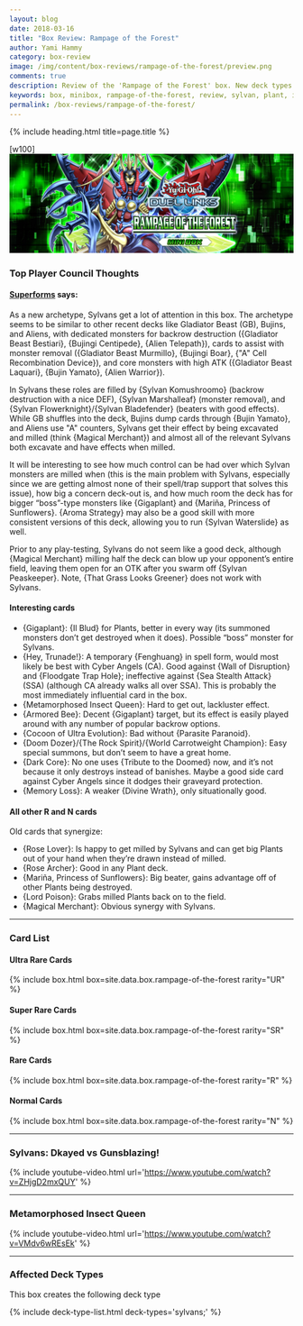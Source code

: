 ```yaml
---
layout: blog
date: 2018-03-16
title: "Box Review: Rampage of the Forest"
author: Yami Hammy
category: box-review
image: /img/content/box-reviews/rampage-of-the-forest/preview.png
comments: true
description: Review of the 'Rampage of the Forest' box. New deck types included with this box are Sylvans as well as insect and plant support.
keywords: box, minibox, rampage-of-the-forest, review, sylvan, plant, insect
permalink: /box-reviews/rampage-of-the-forest/
---
```


{% include heading.html title=page.title %}

[w100]
![banner](/img/content/box-reviews/rampage-of-the-forest/banner.jpg)

### Top Player Council Thoughts

#### **[Superforms](/authors/superforms/)** says: 

As a new archetype, Sylvans get a lot of attention in this box. The archetype seems to be similar to other recent decks like Gladiator Beast (GB), Bujins, and Aliens, with dedicated monsters for backrow destruction ({Gladiator Beast Bestiari}, {Bujingi Centipede}, {Alien Telepath}), cards to assist with monster removal ({Gladiator Beast Murmillo}, {Bujingi Boar}, {"A" Cell Recombination Device}), and core monsters with high ATK ({Gladiator Beast Laquari}, {Bujin Yamato}, {Alien Warrior}). 
 
In Sylvans these roles are filled by {Sylvan Komushroomo} (backrow destruction with a nice DEF), {Sylvan Marshalleaf} (monster removal), and {Sylvan Flowerknight}/{Sylvan Bladefender} (beaters with good effects). 
While GB shuffles into the deck, Bujins dump cards through {Bujin Yamato}, and Aliens use "A" counters, Sylvans get their effect by being excavated and milled (think {Magical Merchant}) and almost all of the relevant Sylvans both excavate and have effects when milled. 
 
It will be interesting to see how much control can be had over which Sylvan monsters are milled when (this is the main problem with Sylvans, especially since we are getting almost none of their spell/trap support that solves this issue), how big a concern deck-out is, and how much room the deck has for bigger “boss”-type monsters like {Gigaplant} and {Mariña, Princess of Sunflowers}. 
{Aroma Strategy} may also be a good skill with more consistent versions of this deck, allowing you to run {Sylvan Waterslide} as well. 
 
Prior to any play-testing, Sylvans do not seem like a good deck, although {Magical Merchant} milling half the deck can blow up your opponent’s entire field, leaving them open for an OTK after you swarm off {Sylvan Peaskeeper}. Note, {That Grass Looks Greener} does not work with Sylvans.

#### Interesting cards
- {Gigaplant}: {Il Blud} for Plants, better in every way (its summoned monsters don’t get destroyed when it does). Possible “boss” monster for Sylvans.
- {Hey, Trunade!}: A temporary {Fenghuang} in spell form, would most likely be best with Cyber Angels (CA). Good against {Wall of Disruption} and {Floodgate Trap Hole}; ineffective against {Sea Stealth Attack} (SSA) (although CA already walks all over SSA). This is probably the most immediately influential card in the box.
- {Metamorphosed Insect Queen}: Hard to get out, lackluster effect.
- {Armored Bee}: Decent {Gigaplant} target, but its effect is easily played around with any number of popular backrow options.
- {Cocoon of Ultra Evolution}: Bad without {Parasite Paranoid}.
- {Doom Dozer}/{The Rock Spirit}/{World Carrotweight Champion}: Easy special summons, but don’t seem to have a great home.
- {Dark Core}: No one uses {Tribute to the Doomed} now, and it’s not because it only destroys instead of banishes. Maybe a good side card against Cyber Angels since it dodges their graveyard protection.
- {Memory Loss}: A weaker {Divine Wrath}, only situationally good.

#### All other R and N cards

Old cards that synergize:

- {Rose Lover}: Is happy to get milled by Sylvans and can get big Plants out of your hand when they’re drawn instead of milled.
- {Rose Archer}: Good in any Plant deck.
- {Mariña, Princess of Sunflowers}: Big beater, gains advantage off of other Plants being destroyed.
- {Lord Poison}: Grabs milled Plants back on to the field.
- {Magical Merchant}: Obvious synergy with Sylvans.

---

### Card List

#### Ultra Rare Cards

{% include box.html box=site.data.box.rampage-of-the-forest rarity="UR" %}

#### Super Rare Cards

{% include box.html box=site.data.box.rampage-of-the-forest rarity="SR" %}

#### Rare Cards

{% include box.html box=site.data.box.rampage-of-the-forest rarity="R" %}

#### Normal Cards

{% include box.html box=site.data.box.rampage-of-the-forest rarity="N" %}

---

### Sylvans: Dkayed vs Gunsblazing! 

{% include youtube-video.html url='https://www.youtube.com/watch?v=ZHjgD2mxQUY' %}

---

### Metamorphosed Insect Queen

{% include youtube-video.html url='https://www.youtube.com/watch?v=VMdv6wREsEk' %}
 
---

### Affected Deck Types
This box creates the following deck type

{% include deck-type-list.html deck-types='sylvans;' %} 